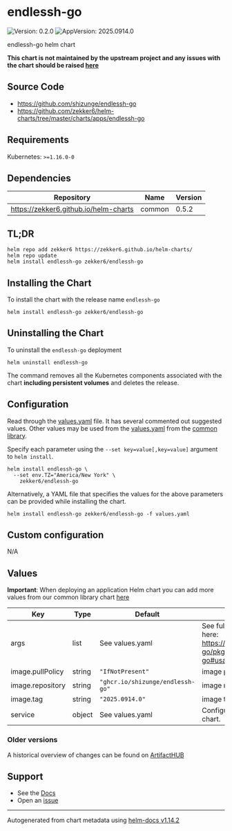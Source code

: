 # endlessh-go

![Version: 0.2.0](https://img.shields.io/badge/Version-0.2.0-informational?style=flat-square) ![AppVersion: 2025.0914.0](https://img.shields.io/badge/AppVersion-2025.0914.0-informational?style=flat-square)

endlessh-go helm chart

**This chart is not maintained by the upstream project and any issues with the chart should be raised [here](https://github.com/zekker6/helm-charts/issues/new)**

## Source Code

* <https://github.com/shizunge/endlessh-go>
* <https://github.com/zekker6/helm-charts/tree/master/charts/apps/endlessh-go>

## Requirements

Kubernetes: `>=1.16.0-0`

## Dependencies

| Repository | Name | Version |
|------------|------|---------|
| https://zekker6.github.io/helm-charts | common | 0.5.2 |

## TL;DR

```console
helm repo add zekker6 https://zekker6.github.io/helm-charts/
helm repo update
helm install endlessh-go zekker6/endlessh-go
```

## Installing the Chart

To install the chart with the release name `endlessh-go`

```console
helm install endlessh-go zekker6/endlessh-go
```

## Uninstalling the Chart

To uninstall the `endlessh-go` deployment

```console
helm uninstall endlessh-go
```

The command removes all the Kubernetes components associated with the chart **including persistent volumes** and deletes the release.

## Configuration

Read through the [values.yaml](./values.yaml) file. It has several commented out suggested values.
Other values may be used from the [values.yaml](https://github.com/zekker6/helm-charts/blob/main/charts/library/common/values.yaml) from the [common library](https://github.com/zekker6/helm-charts/blob/main/charts/library/common).

Specify each parameter using the `--set key=value[,key=value]` argument to `helm install`.

```console
helm install endlessh-go \
  --set env.TZ="America/New York" \
    zekker6/endlessh-go
```

Alternatively, a YAML file that specifies the values for the above parameters can be provided while installing the chart.

```console
helm install endlessh-go zekker6/endlessh-go -f values.yaml
```

## Custom configuration

N/A

## Values

**Important**: When deploying an application Helm chart you can add more values from our common library chart [here](https://github.com/zekker6/helm-charts/blob/main/charts/library/common)

| Key | Type | Default | Description |
|-----|------|---------|-------------|
| args | list | See values.yaml | See full list of command-line flags here: https://github.com/shizunge/endlessh-go/pkgs/container/endlessh-go#usage |
| image.pullPolicy | string | `"IfNotPresent"` | image pull policy |
| image.repository | string | `"ghcr.io/shizunge/endlessh-go"` | image repository |
| image.tag | string | `"2025.0914.0"` | image tag |
| service | object | See values.yaml | Configures service settings for the chart. |

### Older versions

A historical overview of changes can be found on [ArtifactHUB](https://artifacthub.io/packages/helm/zekker6/endlessh-go?modal=changelog)

## Support

- See the [Docs](http://zekker6.github.io/helm-charts/docs/)
- Open an [issue](https://github.com/zekker6/helm-charts/issues/new)

----------------------------------------------
Autogenerated from chart metadata using [helm-docs v1.14.2](https://github.com/norwoodj/helm-docs/releases/v1.14.2)
